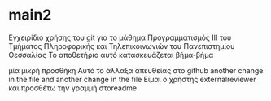 # main2
Εγχειρίδιο χρήσης του git για το μάθημα Προγραμματισμός ΙΙΙ του Τμήματος Πληροφορικής και Τηλεπικοινωνιών του Πανεπιστημίου Θεσσαλίας
Το αποθετήριο αυτό κατασκευάζεται βήμα-βήμα

μία μικρή προσθήκη
Αυτό το άλλαξα απευθείας στο github
another change in the file
and another change in the file
Είμαι ο χρήστης externalreviewer και προσθέτω την γραμμή στοreadme
